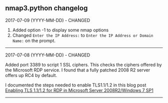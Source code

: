 nmap3.python changelog
------------------------------------------------------------------------------------
2017-07-09 (YYYY-MM-DD) - CHANGED

1. Added option -1 to display some nmap options
2. Changed `Enter the IP Address:` to `Enter the IP Address or Domain Name:` on the prompt.

------------------------------------------------------------------------------------
2017-07-08 (YYYY-MM-DD) - CHANGED

Added port 3389 to script 1 SSL ciphers. This checks the ciphers offered by the Microsoft RDP service. I found that a fully patched 2008 R2 server offers up RC4 by default.

I documented the steps needed to enable TLS1.1/1.2 in this blog post [Enabling TLS 1.1/1.2 for RDP in Microsoft Server 2008R2/Windows 7 SP1](https://mwhubbard.blogspot.com/2017/07/enabling-tls-1112-for-rdp-in-microsoft.html)

------------------------------------------------------------------------------------

